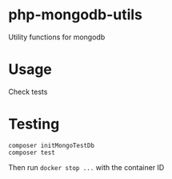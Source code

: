 # php-mongodb-utils
Utility functions for mongodb

# Usage
Check tests

# Testing
```
composer initMongoTestDb
composer test
```
Then run `docker stop ...` with the container ID
